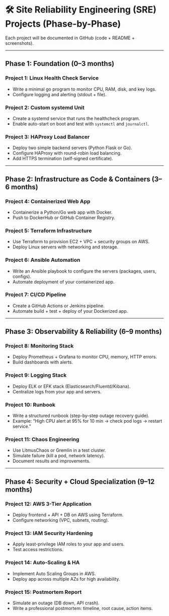 # 🛠 Site Reliability Engineering (SRE) Projects (Phase-by-Phase)

Each project will be documented in GitHub (code + README + screenshots).  

---

## Phase 1: Foundation (0–3 months)

### Project 1: Linux Health Check Service
- Write a minimal go program to monitor CPU, RAM, disk, and key logs.  
- Configure logging and alerting (stdout + file).  

### Project 2: Custom systemd Unit
- Create a systemd service that runs the healthcheck program.  
- Enable auto-start on boot and test with `systemctl` and `journalctl`.  

### Project 3: HAProxy Load Balancer
- Deploy two simple backend servers (Python Flask or Go).  
- Configure HAProxy with round-robin load balancing.  
- Add HTTPS termination (self-signed certificate).  

---

## Phase 2: Infrastructure as Code & Containers (3–6 months)

### Project 4: Containerized Web App
- Containerize a Python/Go web app with Docker.  
- Push to DockerHub or GitHub Container Registry.  

### Project 5: Terraform Infrastructure
- Use Terraform to provision EC2 + VPC + security groups on AWS.  
- Deploy Linux servers with networking and storage.  

### Project 6: Ansible Automation
- Write an Ansible playbook to configure the servers (packages, users, configs).  
- Automate deployment of your containerized app.  

### Project 7: CI/CD Pipeline
- Create a GitHub Actions or Jenkins pipeline.  
- Automate build + test + deploy of your Dockerized app.  

---

## Phase 3: Observability & Reliability (6–9 months)

### Project 8: Monitoring Stack
- Deploy Prometheus + Grafana to monitor CPU, memory, HTTP errors.  
- Build dashboards with alerts.  

### Project 9: Logging Stack
- Deploy ELK or EFK stack (Elasticsearch/Fluentd/Kibana).  
- Centralize logs from your app and servers.  

### Project 10: Runbook
- Write a structured runbook (step-by-step outage recovery guide).  
- Example: “High CPU alert at 95% for 10 min → check pod logs → restart service.”  

### Project 11: Chaos Engineering
- Use LitmusChaos or Gremlin in a test cluster.  
- Simulate failure (kill a pod, network latency).  
- Document results and improvements.  

---

## Phase 4: Security + Cloud Specialization (9–12 months)

### Project 12: AWS 3-Tier Application
- Deploy frontend + API + DB on AWS using Terraform.  
- Configure networking (VPC, subnets, routing).  

### Project 13: IAM Security Hardening
- Apply least-privilege IAM roles to your app and users.  
- Test access restrictions.  

### Project 14: Auto-Scaling & HA
- Implement Auto Scaling Groups in AWS.  
- Deploy app across multiple AZs for high availability.  

### Project 15: Postmortem Report
- Simulate an outage (DB down, API crash).  
- Write a professional postmortem: timeline, root cause, action items.  

